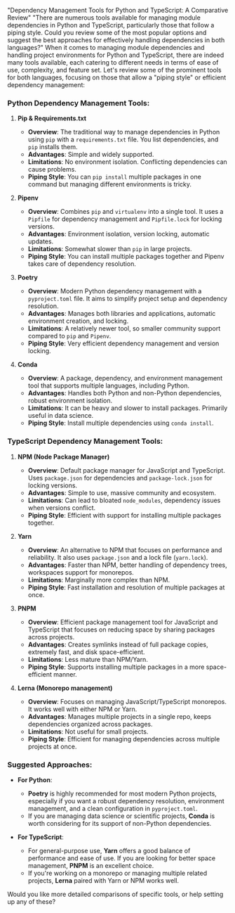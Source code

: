 "Dependency Management Tools for Python and TypeScript: A Comparative Review"
"There are numerous tools available for managing module dependencies in Python and TypeScript, particularly those that follow a piping style. Could you review some of the most popular options and suggest the best approaches for effectively handling dependencies in both languages?"
When it comes to managing module dependencies and handling project environments for Python and TypeScript, there are indeed many tools available, each catering to different needs in terms of ease of use, complexity, and feature set. Let's review some of the prominent tools for both languages, focusing on those that allow a "piping style" or efficient dependency management:

### Python Dependency Management Tools:

1. **Pip & Requirements.txt**
   - **Overview**: The traditional way to manage dependencies in Python using `pip` with a `requirements.txt` file. You list dependencies, and `pip` installs them.
   - **Advantages**: Simple and widely supported. 
   - **Limitations**: No environment isolation. Conflicting dependencies can cause problems.
   - **Piping Style**: You can `pip install` multiple packages in one command but managing different environments is tricky.

2. **Pipenv**
   - **Overview**: Combines `pip` and `virtualenv` into a single tool. It uses a `Pipfile` for dependency management and `Pipfile.lock` for locking versions.
   - **Advantages**: Environment isolation, version locking, automatic updates.
   - **Limitations**: Somewhat slower than `pip` in large projects.
   - **Piping Style**: You can install multiple packages together and Pipenv takes care of dependency resolution.

3. **Poetry**
   - **Overview**: Modern Python dependency management with a `pyproject.toml` file. It aims to simplify project setup and dependency resolution.
   - **Advantages**: Manages both libraries and applications, automatic environment creation, and locking.
   - **Limitations**: A relatively newer tool, so smaller community support compared to `pip` and `Pipenv`.
   - **Piping Style**: Very efficient dependency management and version locking.

4. **Conda**
   - **Overview**: A package, dependency, and environment management tool that supports multiple languages, including Python.
   - **Advantages**: Handles both Python and non-Python dependencies, robust environment isolation.
   - **Limitations**: It can be heavy and slower to install packages. Primarily useful in data science.
   - **Piping Style**: Install multiple dependencies using `conda install`.

### TypeScript Dependency Management Tools:

1. **NPM (Node Package Manager)**
   - **Overview**: Default package manager for JavaScript and TypeScript. Uses `package.json` for dependencies and `package-lock.json` for locking versions.
   - **Advantages**: Simple to use, massive community and ecosystem.
   - **Limitations**: Can lead to bloated `node_modules`, dependency issues when versions conflict.
   - **Piping Style**: Efficient with support for installing multiple packages together.

2. **Yarn**
   - **Overview**: An alternative to NPM that focuses on performance and reliability. It also uses `package.json` and a lock file (`yarn.lock`).
   - **Advantages**: Faster than NPM, better handling of dependency trees, workspaces support for monorepos.
   - **Limitations**: Marginally more complex than NPM.
   - **Piping Style**: Fast installation and resolution of multiple packages at once.

3. **PNPM**
   - **Overview**: Efficient package management tool for JavaScript and TypeScript that focuses on reducing space by sharing packages across projects.
   - **Advantages**: Creates symlinks instead of full package copies, extremely fast, and disk space-efficient.
   - **Limitations**: Less mature than NPM/Yarn.
   - **Piping Style**: Supports installing multiple packages in a more space-efficient manner.

4. **Lerna (Monorepo management)**
   - **Overview**: Focuses on managing JavaScript/TypeScript monorepos. It works well with either NPM or Yarn.
   - **Advantages**: Manages multiple projects in a single repo, keeps dependencies organized across packages.
   - **Limitations**: Not useful for small projects.
   - **Piping Style**: Efficient for managing dependencies across multiple projects at once.

### Suggested Approaches:

- **For Python**:
  - **Poetry** is highly recommended for most modern Python projects, especially if you want a robust dependency resolution, environment management, and a clean configuration in `pyproject.toml`.
  - If you are managing data science or scientific projects, **Conda** is worth considering for its support of non-Python dependencies.

- **For TypeScript**:
  - For general-purpose use, **Yarn** offers a good balance of performance and ease of use. If you are looking for better space management, **PNPM** is an excellent choice.
  - If you're working on a monorepo or managing multiple related projects, **Lerna** paired with Yarn or NPM works well.

Would you like more detailed comparisons of specific tools, or help setting up any of these?
